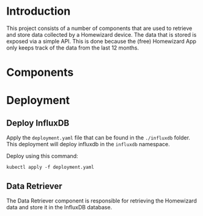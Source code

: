 # Introduction

This project consists of a number of components that are used to retrieve and store data collected by a Homewizard device.  The data that is stored is exposed via a simple API.
This is done because the (free) Homewizard App only keeps track of the data from the last 12 months.

# Components


# Deployment

## Deploy InfluxDB

Apply the `deployment.yaml` file that can be found in the `./influxdb` folder.  This deployment will deploy influxdb in the `influxdb` namespace.

Deploy using this command:

```
kubectl apply -f deployment.yaml
```

## Data Retriever

The Data Retriever component is responsible for retrieving the Homewizard data and store it in the InfluxDB database.